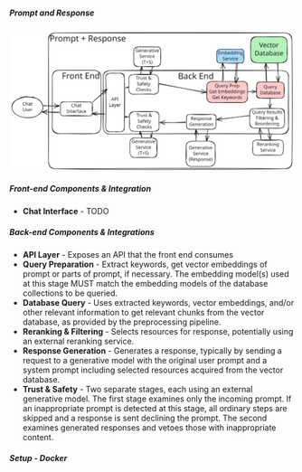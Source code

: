 ##### Prompt and Response

<img width="800" alt="A system diagram covering the preprocessing pipeline" src="..\docs\prompt_and_response.svg">

##### Front-end Components & Integration

- **Chat Interface** - TODO

##### Back-end Components & Integrations

- **API Layer** - Exposes an API that the front end consumes
- **Query Preparation** - Extract keywords, get vector embeddings of prompt or parts of prompt, if necessary.  The embedding model(s) used at this stage MUST match the embedding models of the database collections to be queried.
- **Database Query** - Uses extracted keywords, vector embeddings, and/or other relevant information to get relevant chunks from the vector database, as provided by the preprocessing pipeline.
- **Reranking & Filtering** - Selects resources for response, potentially using an external reranking service.
- **Response Generation** - Generates a response, typically by sending a request to a generative model with the original user prompt and a system prompt including selected resources acquired from the vector database. 
- **Trust & Safety** - Two separate stages, each using an external generative model.  The first stage examines only the incoming prompt.  If an inappropriate prompt is detected at this stage, all ordinary steps are skipped and a response is sent declining the prompt.  The second examines generated responses and vetoes those with inappropriate content.

##### Setup - Docker




